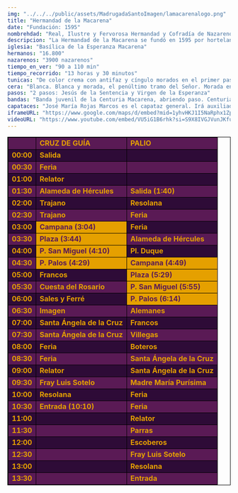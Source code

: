 ```yaml
---
img: "../../../public/assets/MadrugadaSantoImagen/lamacarenalogo.png"
title: "Hermandad de la Macarena"
date: "Fundación: 1595"
nombrehdad: "Real, Ilustre y Fervorosa Hermandad y Cofradía de Nazarenos de Nuestra Señora del Santo Rosario, Nuestro Padre Jesús de la Sentencia y María Santísima de la Esperanza Macarena"
descripcion: "La Hermandad de la Macarena se fundó en 1595 por hortelanos en San Basilio. Fue en 1670 cuando comenzó a radicar en San Gil, a excepción de un periodo de seis años en el que estuvo en la Iglesia de la Anunciación a causa de la Guerra Civil. En 1949 pasó a su actual templo, al que se le ha reconocido categoría de basílica.La imagen de la Esperanza pudo desaparecer en el incendio de 1936, del que se salvó gracias a que fue ocultada en casas de las calles Orfila y Méndez Núñez. La coronación canónica de la Virgen aconteció en 1964. En 1971 recibió la Medalla de Oro de la ciudad. En 1995, la hermandad celebró el IV centenario fundacional con un Pontifical y una procesión extraordinaria."
iglesia: "Basílica de la Esperanza Macarena"
hermanos: "16.800"
nazarenos: "3900 nazarenos"
tiempo_en_ver: "90 a 110 min"
tiempo_recorrido: "13 horas y 30 minutos"
tunicas: "De color crema con antifaz y cíngulo morados en el primer paso y verdes en el segundo"
cera: "Blanca. Blanca y morada, el penúltimo tramo del Señor. Morada entera, el último. Blanca y verde, el penúltimo de la Virgen. Verde entera, el último"
pasos: "2 pasos: Jesús de la Sentencia y Virgen de la Esperanza"
bandas: "Banda juvenil de la Centuria Macarena, abriendo paso. Centuria Romana Macarena, tras el misterio. Sociedad Filarmónica Nuestra Señora del Carmen de Salteras, tras el palio"
capataces: "José María Rojas Marcos es el capataz general. Irá auxiliado en el primero por Ernesto Sanguino y Manuel Guerrero y en el segundo por Íñigo León y Juan Antonio Eliso"
iframeURL: "https://www.google.com/maps/d/embed?mid=1yhvHKJ1I5NaRphx1ZpbWxTvCr-zV1x6B&ehbc=2E312F"
videoURL: "https://www.youtube.com/embed/VU5iG1B6rhk?si=S9X8IVGJVunJKfuS"
---
```


<table class="recorrido" style="width: 100%; border-collapse: collapse; text-align: left; border: 1px solid black;">
  <tbody>
    <tr style="background-color: #5a1a55; color: #e5a000; font-weight: bold;">
      <td style="border: 1px solid black; text-align: center;"></td>
      <td style="border: 1px solid black;">CRUZ DE GUÍA</td>
      <td style="border: 1px solid black;">PALIO</td>
    </tr>
    <tr style="background-color: #2e0b37; color: #e5a000; font-weight: bold;">
      <td style="border: 1px solid black; text-align: center;">00:00</td>
      <td style="border: 1px solid black;">Salida</td>
      <td style="border: 1px solid black;"></td>
    </tr>
    <tr style="background-color: #5a1a55; color: #e5a000; font-weight: bold;">
      <td style="border: 1px solid black; text-align: center;">00:30</td>
      <td style="border: 1px solid black;">Feria</td>
      <td style="border: 1px solid black;"></td>
    </tr>
    <tr style="background-color: #2e0b37; color: #e5a000; font-weight: bold;">
      <td style="border: 1px solid black; text-align: center;">01:00</td>
      <td style="border: 1px solid black;">Relator</td>
      <td style="border: 1px solid black;"></td>
    </tr>
    <tr style="background-color: #5a1a55; color: #e5a000; font-weight: bold;">
      <td style="border: 1px solid black; text-align: center;">01:30</td>
      <td style="border: 1px solid black;">Alameda de Hércules</td>
      <td style="border: 1px solid black;">Salida (1:40)</td>
    </tr>
    <tr style="background-color: #2e0b37; color: #e5a000; font-weight: bold;">
      <td style="border: 1px solid black; text-align: center;">02:00</td>
      <td style="border: 1px solid black;">Trajano</td>
      <td style="border: 1px solid black;">Resolana</td>
    </tr>
    <tr style="background-color: #5a1a55; color: #e5a000; font-weight: bold;">
      <td style="border: 1px solid black; text-align: center;">02:30</td>
      <td style="border: 1px solid black;">Trajano</td>
      <td style="border: 1px solid black;">Feria</td>
    </tr>
    <tr style="background-color: #2e0b37; color: #e5a000; font-weight: bold;">
      <td style="border: 1px solid black; text-align: center;">03:00</td>
      <td style="border: 1px solid black; background-color: #e5a000; color: #5a1a55;">Campana (3:04)</td>
      <td style="border: 1px solid black;">Feria</td>
    </tr>
    <tr style="background-color: #5a1a55; color: #e5a000; font-weight: bold;">
      <td style="border: 1px solid black; text-align: center;">03:30</td>
      <td style="border: 1px solid black; background-color: #e5a000; color: #5a1a55;">Plaza (3:44)</td>
      <td style="border: 1px solid black;">Alameda de Hércules</td>
    </tr>
    <tr style="background-color: #2e0b37; color: #e5a000; font-weight: bold;">
      <td style="border: 1px solid black; text-align: center;">04:00</td>
      <td style="border: 1px solid black; background-color: #e5a000; color: #5a1a55;">P. San Miguel (4:10)</td>
      <td style="border: 1px solid black;">Pl. Duque</td>
    </tr>
    <tr style="background-color: #5a1a55; color: #e5a000; font-weight: bold;">
      <td style="border: 1px solid black; text-align: center;">04:30</td>
      <td style="border: 1px solid black; background-color: #e5a000; color: #5a1a55;">P. Palos (4:29)</td>
      <td style="border: 1px solid black; background-color: #e5a000; color: #5a1a55;">Campana (4:49)</td>
    </tr>
    <tr style="background-color: #2e0b37; color: #e5a000; font-weight: bold;">
      <td style="border: 1px solid black; text-align: center;">05:00</td>
      <td style="border: 1px solid black;">Francos</td>
      <td style="border: 1px solid black; background-color: #e5a000; color: #5a1a55;">Plaza (5:29)</td>
    </tr>
    <tr style="background-color: #5a1a55; color: #e5a000; font-weight: bold;">
      <td style="border: 1px solid black; text-align: center;">05:30</td>
      <td style="border: 1px solid black;">Cuesta del Rosario</td>
      <td style="border: 1px solid black; background-color: #e5a000; color: #5a1a55;">P. San Miguel (5:55)</td>
    </tr>
    <tr style="background-color: #2e0b37; color: #e5a000; font-weight: bold;">
      <td style="border: 1px solid black; text-align: center;">06:00</td>
      <td style="border: 1px solid black;">Sales y Ferré</td>
      <td style="border: 1px solid black; background-color: #e5a000; color: #5a1a55;">P. Palos (6:14)</td>
    </tr>
    <tr style="background-color: #5a1a55; color: #e5a000; font-weight: bold;">
      <td style="border: 1px solid black; text-align: center;">06:30</td>
      <td style="border: 1px solid black;">Imagen</td>
      <td style="border: 1px solid black;">Alemanes</td>
    </tr>
    <tr style="background-color: #2e0b37; color: #e5a000; font-weight: bold;">
      <td style="border: 1px solid black; text-align: center;">07:00</td>
      <td style="border: 1px solid black;">Santa Ángela de la Cruz</td>
      <td style="border: 1px solid black;">Francos</td>
    </tr>
    <tr style="background-color: #5a1a55; color: #e5a000; font-weight: bold;">
      <td style="border: 1px solid black; text-align: center;">07:30</td>
      <td style="border: 1px solid black;">Santa Ángela de la Cruz</td>
      <td style="border: 1px solid black;">Villegas</td>
    </tr>
    <tr style="background-color: #2e0b37; color: #e5a000; font-weight: bold;">
      <td style="border: 1px solid black; text-align: center;">08:00</td>
      <td style="border: 1px solid black;">Feria</td>
      <td style="border: 1px solid black;">Boteros</td>
    </tr>
    <tr style="background-color: #5a1a55; color: #e5a000; font-weight: bold;">
      <td style="border: 1px solid black; text-align: center;">08:30</td>
      <td style="border: 1px solid black;">Feria</td>
      <td style="border: 1px solid black;">Santa Ángela de la Cruz</td>
    </tr>
    <tr style="background-color: #2e0b37; color: #e5a000; font-weight: bold;">
      <td style="border: 1px solid black; text-align: center;">09:00</td>
      <td style="border: 1px solid black;">Relator</td>
      <td style="border: 1px solid black;">Santa Ángela de la Cruz</td>
    </tr>
    <tr style="background-color: #5a1a55; color: #e5a000; font-weight: bold;">
      <td style="border: 1px solid black; text-align: center;">09:30</td>
      <td style="border: 1px solid black;">Fray Luis Sotelo</td>
      <td style="border: 1px solid black;">Madre María Purísima</td>
    </tr>
    <tr style="background-color: #2e0b37; color: #e5a000; font-weight: bold;">
      <td style="border: 1px solid black; text-align: center;">10:00</td>
      <td style="border: 1px solid black;">Resolana</td>
      <td style="border: 1px solid black;">Feria</td>
    </tr>
    <tr style="background-color: #5a1a55; color: #e5a000; font-weight: bold;">
      <td style="border: 1px solid black; text-align: center;">10:30</td>
      <td style="border: 1px solid black;">Entrada (10:10)</td>
      <td style="border: 1px solid black;">Feria</td>
    </tr>
    <tr style="background-color: #2e0b37; color: #e5a000; font-weight: bold;">
      <td style="border: 1px solid black; text-align: center;">11:00</td>
      <td style="border: 1px solid black;"></td>
      <td style="border: 1px solid black;">Relator</td>
    </tr>
    <tr style="background-color: #5a1a55; color: #e5a000; font-weight: bold;">
      <td style="border: 1px solid black; text-align: center;">11:30</td>
      <td style="border: 1px solid black;"></td>
      <td style="border: 1px solid black;">Parras</td>
    </tr>
    <tr style="background-color: #2e0b37; color: #e5a000; font-weight: bold;">
      <td style="border: 1px solid black; text-align: center;">12:00</td>
      <td style="border: 1px solid black;"></td>
      <td style="border: 1px solid black;">Escoberos</td>
    </tr>
    <tr style="background-color: #5a1a55; color: #e5a000; font-weight: bold;">
      <td style="border: 1px solid black; text-align: center;">12:30</td>
      <td style="border: 1px solid black;"></td>
      <td style="border: 1px solid black;">Fray Luis Sotelo</td>
    </tr>
    <tr style="background-color: #2e0b37; color: #e5a000; font-weight: bold;">
      <td style="border: 1px solid black; text-align: center;">13:00</td>
      <td style="border: 1px solid black;"></td>
      <td style="border: 1px solid black;">Resolana</td>
    </tr>
    <tr style="background-color: #5a1a55; color: #e5a000; font-weight: bold;">
      <td style="border: 1px solid black; text-align: center;">13:30</td>
      <td style="border: 1px solid black;"></td>
      <td style="border: 1px solid black;">Entrada</td>
    </tr>
  </tbody>
</table>